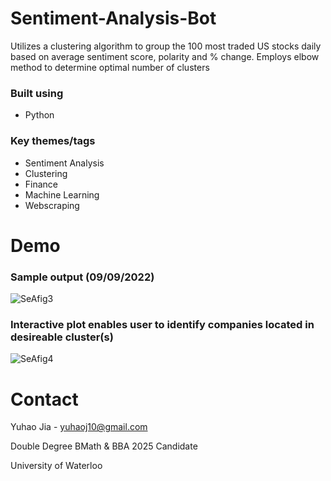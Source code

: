 # Sentiment-Analysis-Bot
Utilizes a clustering algorithm to group the 100 most traded US stocks daily based on average sentiment score, polarity and % change. Employs elbow method to determine optimal number of clusters

### Built using
* Python

### Key themes/tags
* Sentiment Analysis
* Clustering
* Finance
* Machine Learning
* Webscraping

# Demo

### Sample output (09/09/2022)

![SeAfig3](https://user-images.githubusercontent.com/112993711/189454042-b82d34c3-5f29-4423-b7f3-e08c1f43241b.png)

### Interactive plot enables user to identify companies located in desireable cluster(s)

![SeAfig4](https://user-images.githubusercontent.com/112993711/189454348-977c826d-6207-4e34-9d50-8796fb61b79d.png)

# Contact

Yuhao Jia - yuhaoj10@gmail.com

Double Degree BMath & BBA 2025 Candidate

University of Waterloo 

